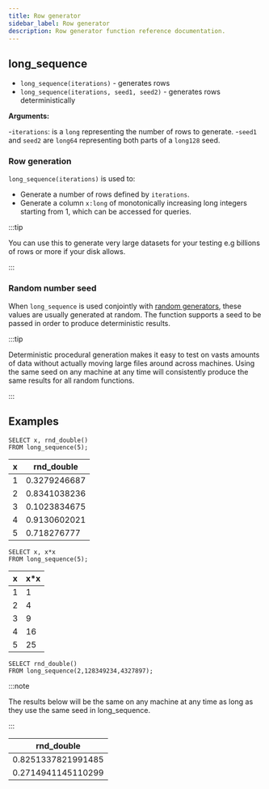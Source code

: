 ```yaml
---
title: Row generator
sidebar_label: Row generator
description: Row generator function reference documentation.
---
```


## long_sequence

- `long_sequence(iterations)` - generates rows
- `long_sequence(iterations, seed1, seed2)` - generates rows deterministically

**Arguments:**

-`iterations`: is a `long` representing the number of rows to generate. -`seed1`
and `seed2` are `long64` representing both parts of a `long128` seed.

### Row generation

`long_sequence(iterations)` is used to:

- Generate a number of rows defined by `iterations`.
- Generate a column `x:long` of monotonically increasing long integers starting
  from 1, which can be accessed for queries.

:::tip

You can use this to generate very large datasets for your testing e.g billions
of rows or more if your disk allows.

:::

### Random number seed

When `long_sequence` is used conjointly with
[random generators](/docs/reference/function/random-value-generator/), these
values are usually generated at random. The function supports a seed to be
passed in order to produce deterministic results.

:::tip

Deterministic procedural generation makes it easy to test on vasts amounts of
data without actually moving large files around across machines. Using the same
seed on any machine at any time will consistently produce the same results for
all random functions.

:::

## Examples

```questdb-sql title="Generating multiple rows"
SELECT x, rnd_double()
FROM long_sequence(5);
```

| x   | rnd_double   |
| --- | ------------ |
| 1   | 0.3279246687 |
| 2   | 0.8341038236 |
| 3   | 0.1023834675 |
| 4   | 0.9130602021 |
| 5   | 0.718276777  |

```questdb-sql title="Accessing row_number using the x column"
SELECT x, x*x
FROM long_sequence(5);
```

| x   | x\*x |
| --- | ---- |
| 1   | 1    |
| 2   | 4    |
| 3   | 9    |
| 4   | 16   |
| 5   | 25   |

```questdb-sql title="Using with a seed"
SELECT rnd_double()
FROM long_sequence(2,128349234,4327897);
```

:::note

The results below will be the same on any machine at any time as long as they
use the same seed in long_sequence.

:::

| rnd_double         |
| ------------------ |
| 0.8251337821991485 |
| 0.2714941145110299 |
